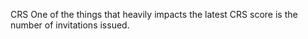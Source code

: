 CRS
One of the things that heavily impacts the latest CRS score is the number of invitations issued.
